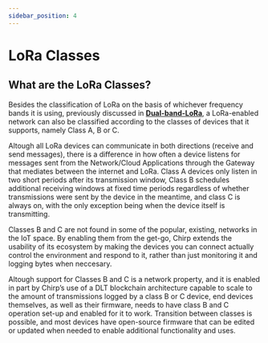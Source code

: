 ```yaml
---
sidebar_position: 4
---
```


# LoRa Classes

## What are the LoRa Classes?

Besides the classification of LoRa on the basis of whichever frequency bands it is using, previously discussed in **[Dual-band-LoRa](docs/IoT-Protocols/LoRa/Dual-band-LoRa.md)**, a LoRa-enabled network can also be classified according to the classes of devices that it supports, namely Class A, B or C.

Altough all LoRa devices can communicate in both directions (receive and send messages), there is a difference in how often a device listens for messages sent from the Network/Cloud Applications through the Gateway that mediates between the internet and LoRa. Class A devices only listen in two short periods after its transmission window, Class B schedules additional receiving windows at fixed time periods regardless of whether transmissions were sent by the device in the meantime, and class C is always on, with the only exception being when the device itself is transmitting.

Classes B and C are not found in some of the popular, existing, networks in the IoT space. By enabling them from the get-go, Chirp extends the usability of its ecosystem by making the devices you can connect actually control the environment and respond to it, rather than just monitoring it and logging bytes when neccesary. 

Altough support for Classes B and C is a network property, and it is enabled in part by Chirp’s use of a DLT blockchain architecture capable to scale to the amount of transmissions logged by a class B or C device, end devices themselves, as well as their firmware, needs to have class B and C operation set-up and enabled for it to work. Transition between classes is possible, and most devices have open-source firmware that can be edited or updated when needed to enable additional functionality and uses.
